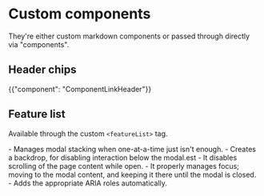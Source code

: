 # Custom components

<p class="description">They're either custom markdown components or passed through directly via "components".</p>

## Header chips

{{"component": "ComponentLinkHeader"}}

## Feature list

Available through the custom `<featureList>` tag.

<featureList>
- Manages modal stacking when one-at-a-time just isn't enough.
- Creates a backdrop, for disabling interaction below the modal.est
- It disables scrolling of the page content while open.
- It properly manages focus; moving to the modal content, and keeping it there until the modal is closed.
- Adds the appropriate ARIA roles automatically.
</featureList>
